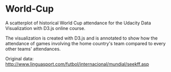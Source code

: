 # World-Cup
A scatterplot of historical World Cup attendance for the Udacity Data Visualization with D3.js online course.

The visualization is created with D3.js and is annotated to show how the attendance of games involving the home country's team compared to every other teams' attendances.

Original data: http://www.linguasport.com/futbol/internacional/mundial/seekff.asp
